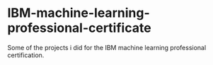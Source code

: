 # IBM-machine-learning-professional-certificate
Some of the projects i did for the IBM machine learning professional certification.
